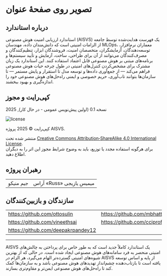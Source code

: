 # تصویر روی صفحهٔ عنوان

## درباره استاندارد

استاندارد ارزیابی امنیت هوش مصنوعی (AISVS) یک فهرست هدایت‌شده توسط جامعه از الزامات امنیتی است که دانش‌مندان داده، مهندسان MLOps، معماران نرم‌افزار، توسعه‌دهندگان، آزمایشگران، متخصصان امنیت، فروشندگان ابزار، تنظیم‌کنندگان و مصرف‌کنندگان می‌توانند از آن برای طراحی، ساخت، آزمایش و تأیید سیستم‌ها و برنامه‌های مبتنی بر هوش مصنوعی قابل اعتماد استفاده کنند. این استاندارد یک زبان مشترک برای مشخص‌کردن کنترل‌های امنیتی در طول چرخه حیات هوش مصنوعی فراهم می‌کند — از جمع‌آوری داده‌ها و توسعه مدل تا استقرار و پایش مستمر — تا سازمان‌ها بتوانند تاب‌آوری، حریم خصوصی و ایمنی راه‌حل‌های هوش مصنوعی خود را اندازه‌گیری و بهبود ببخشند.

## کپی‌رایت و مجوز

نسخه 0.1 (اولین پیش‌نویس عمومی - در حال کار), 2025  

![license](../images/license.png)

کپی‌رایت © 2025 پروژه AISVS.  

منتشر شده تحت  [Creative Commons Attribution‑ShareAlike 4.0 International License](https://creativecommons.org/licenses/by-sa/4.0/).  
برای هرگونه استفاده مجدد یا توزیع، باید به وضوح شرایط مجوز این اثر را به دیگران اطلاع دهید.

## رهبران پروژه

|           |                          |
| --------- | ------------------------ |
| جیم منیکو | آراس «Russ» میمیس یازیجی |

## سازندگان و بازبین‌کنندگان

|                                    |                             |
| ---------------------------------- | --------------------------- |
| https://github.com/ottosulin       | https://github.com/mbhatt1  |
| https://github.com/vineethsai      | https://github.com/cciprofm |
| https://github.com/deepakrpandey12 |                             |

---

AISVS یک استاندارد کاملاً جدید است که به طور خاص برای پرداختن به چالش‌های امنیتی منحصر به فرد سامانه‌های هوش مصنوعی ایجاد شده است. در حالی که از بهترین شیوه‌های امنیتی گسترده‌تر الهام می‌گیرد، هر الزام در AISVS از پایه و اساس توسعه یافته است تا بازتاب‌دهنده چشم‌انداز تهدیدهای هوش مصنوعی باشد و به سازمان‌ها کمک کند تا راه‌حل‌های هوش مصنوعی ایمن‌تر و مقاوم‌تری بسازند.

